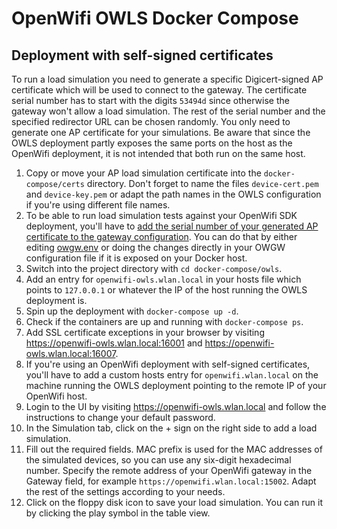 # OpenWifi OWLS Docker Compose
## Deployment with self-signed certificates
To run a load simulation you need to generate a specific Digicert-signed AP certificate which will be used to connect to the gateway. The certificate serial number has to start with the digits `53494d` since otherwise the gateway won't allow a load simulation. The rest of the serial number and the specified redirector URL can be chosen randomly. You only need to generate one AP certificate for your simulations.
Be aware that since the OWLS deployment partly exposes the same ports on the host as the OpenWifi deployment, it is not intended that both run on the same host.
1. Copy or move your AP load simulation certificate into the `docker-compose/certs` directory. Don't forget to name the files `device-cert.pem` and `device-key.pem` or adapt the path names in the OWLS configuration if you're using different file names.
2. To be able to run load simulation tests against your OpenWifi SDK deployment, you'll have to [add the serial number of your generated AP certificate to the gateway configuration](https://github.com/Telecominfraproject/wlan-cloud-owls#prepare-your-openwifi-gateway). You can do that by either editing [owgw.env](../owgw.env) or doing the changes directly in your OWGW configuration file if it is exposed on your Docker host.
3. Switch into the project directory with `cd docker-compose/owls`.
4. Add an entry for `openwifi-owls.wlan.local` in your hosts file which points to `127.0.0.1` or whatever the IP of the host running the OWLS deployment is.
5. Spin up the deployment with `docker-compose up -d`.
6. Check if the containers are up and running with `docker-compose ps`.
7. Add SSL certificate exceptions in your browser by visiting https://openwifi-owls.wlan.local:16001 and https://openwifi-owls.wlan.local:16007.
8. If you're using an OpenWifi deployment with self-signed certificates, you'll have to add a custom hosts entry for `openwifi.wlan.local` on the machine running the OWLS deployment pointing to the remote IP of your OpenWifi host.
9. Login to the UI by visiting https://openwifi-owls.wlan.local and follow the instructions to change your default password.
10. In the Simulation tab, click on the + sign on the right side to add a load simulation.
11. Fill out the required fields. MAC prefix is used for the MAC addresses of the simulated devices, so you can use any six-digit hexadecimal number. Specify the remote address of your OpenWifi gateway in the Gateway field, for example `https://openwifi.wlan.local:15002`. Adapt the rest of the settings according to your needs.
12. Click on the floppy disk icon to save your load simulation. You can run it by clicking the play symbol in the table view.
